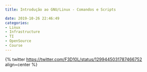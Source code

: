 ```yaml
---
title: Introdução ao GNU/Linux - Comandos e Scripts

date: 2019-10-26 22:46:49
categories:
- Linux
- Infrastructure
- TI
- OpenSource
- Course
---
```


{% twitter https://twitter.com/F3D10L/status/1299445031787466752 align=center %}
